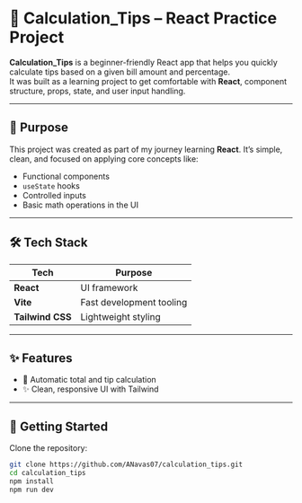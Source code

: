 # 🧮 Calculation_Tips – React Practice Project

**Calculation_Tips** is a beginner-friendly React app that helps you quickly calculate tips based on a given bill amount and percentage.  
It was built as a learning project to get comfortable with **React**, component structure, props, state, and user input handling.

---

## 🎯 Purpose

This project was created as part of my journey learning **React**. It’s simple, clean, and focused on applying core concepts like:

- Functional components
- `useState` hooks
- Controlled inputs
- Basic math operations in the UI

---

## 🛠️ Tech Stack

| Tech        | Purpose                        |
|-------------|--------------------------------|
| **React**   | UI framework                   |
| **Vite**    | Fast development tooling       |
| **Tailwind CSS** | Lightweight styling       |

---

## ✨ Features

- 🧮 Automatic total and tip calculation
- ✨ Clean, responsive UI with Tailwind
  
---

## 🚀 Getting Started

Clone the repository:

```bash
git clone https://github.com/ANavas07/calculation_tips.git
cd calculation_tips
npm install
npm run dev
